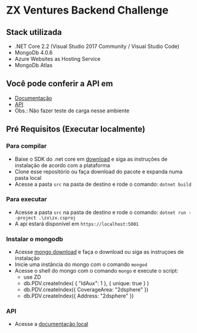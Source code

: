 # ZX Ventures Backend Challenge

## Stack utilizada

* .NET Core 2.2 (Visual Studio 2017 Community / Visual Studio Code)
* MongoDb 4.0.6 
* Azure Websites as Hosting Service
* MongoDb Atlas

## Você pode conferir a API em
* [Documentação](https://zx20190326101938.azurewebsites.net/swagger/index.html)
* [API](https://zx20190326101938.azurewebsites.net/api)
* Obs.: Não fazer teste de carga nesse ambiente

## Pré Requisitos (Executar localmente)

### Para compilar

* Baixe o SDK do .net core em [download](https://dotnet.microsoft.com/download) e siga as instruções de instalação de acordo com a plataforma
* Clone esse repositório ou faça download do pacote e expanda numa pasta local
* Acesse a pasta `src` na pasta de destino e rode o comando: `dotnet build` 

### Para executar

* Acesse a pasta `src` na pasta de destino e rode o comando: `dotnet run --project .\zx\zx.csproj`
* A api estará disponível em `https://localhost:5001`

### Instalar o mongodb

* Acesse [mongo download](https://www.mongodb.com/download-center/community) e faça o download ou siga as instruçoes de instalação
* Inicie uma instância do mongo com o comando `mongod`
* Acesse o shell do mongo com o comando `mongo` e execute o script:
	* use ZD
	* db.PDV.createIndex( { "IdAux": 1 }, { unique: true } )
	* db.PDV.createIndex({ CoverageArea: "2dsphere" })
	* db.PDV.createIndex({ Address: "2dsphere" })

### API

* Acesse a [documentação local](https://localhost:5001/swagger)


